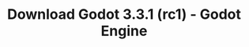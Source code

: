 ---
# Generated by /tools/generators/src/download_archive_generator !!! do not edit by hand !!!
title: 'Download Godot 3.3.1 (rc1) - Godot Engine'
type: 'download/archive'
name: '3.3.1'
flavor: 'rc1'
release_date: '2021-05-10T03:00:00-00:00'
release_notes: 'article/release-candidate-godot-3-3-1-rc-1/'
primaryPlatforms:
  - 'android.apk'
  - 'linux.64'
  - 'macos.universal'
  - 'windows.64'
  - 'linux_server.headless.64'
  - 'web'
  - 'templates'
links:
  android.apk:
    name: 'android.apk'
    title: 'Android'
    caption: 'APK Universal (ARM64 + ARMv7 + x86_64 + x86)'
    tags:
      - 'APK download'
      - 'ARM64/v7'
      - 'x86 (64 & 32 bit)'
    hosts:
      github_builds:
        regular: 'https://github.com/godotengine/godot-builds/releases/download/3.3.1-rc1/Godot_v3.3.1-rc1_android_editor.apk'
        mono: '#'
      github:
        regular: 'https://github.com/godotengine/godot/releases/download/3.3.1-rc1/Godot_v3.3.1-rc1_android_editor.apk'
        mono: '#'
  linux.64:
    name: 'linux.64'
    title: 'Linux'
    caption: 'Padrão (x86_64)'
    tags:
      - '64 bit'
    hosts:
      github_builds:
        regular: 'https://github.com/godotengine/godot-builds/releases/download/3.3.1-rc1/Godot_v3.3.1-rc1_x11.64.zip'
        mono: 'https://github.com/godotengine/godot-builds/releases/download/3.3.1-rc1/Godot_v3.3.1-rc1_mono_x11_64.zip'
      github:
        regular: 'https://github.com/godotengine/godot/releases/download/3.3.1-rc1/Godot_v3.3.1-rc1_x11.64.zip'
        mono: 'https://github.com/godotengine/godot/releases/download/3.3.1-rc1/Godot_v3.3.1-rc1_mono_x11_64.zip'
  macos.universal:
    name: 'macos.universal'
    title: 'macOS'
    caption: 'Universal (x86_64 + Silício da Apple)'
    tags:
      - 'Intel/Apple Silicon'
      - '64 bit'
    hosts:
      github_builds:
        regular: 'https://github.com/godotengine/godot-builds/releases/download/3.3.1-rc1/Godot_v3.3.1-rc1_osx.universal.zip'
        mono: 'https://github.com/godotengine/godot-builds/releases/download/3.3.1-rc1/Godot_v3.3.1-rc1_mono_osx.universal.zip'
      github:
        regular: 'https://github.com/godotengine/godot/releases/download/3.3.1-rc1/Godot_v3.3.1-rc1_osx.universal.zip'
        mono: 'https://github.com/godotengine/godot/releases/download/3.3.1-rc1/Godot_v3.3.1-rc1_mono_osx.universal.zip'
  windows.64:
    name: 'windows.64'
    title: 'Windows'
    caption: 'Padrão (x86_64)'
    tags:
      - '64 bit'
    hosts:
      github_builds:
        regular: 'https://github.com/godotengine/godot-builds/releases/download/3.3.1-rc1/Godot_v3.3.1-rc1_win64.exe.zip'
        mono: 'https://github.com/godotengine/godot-builds/releases/download/3.3.1-rc1/Godot_v3.3.1-rc1_mono_win64.zip'
      github:
        regular: 'https://github.com/godotengine/godot/releases/download/3.3.1-rc1/Godot_v3.3.1-rc1_win64.exe.zip'
        mono: 'https://github.com/godotengine/godot/releases/download/3.3.1-rc1/Godot_v3.3.1-rc1_mono_win64.zip'
  linux_server.headless.64:
    name: 'linux_server.headless.64'
    title: 'Linux Server'
    caption: 'Headless (x86_64)'
    tags:
      - '64 bit'
      - 'Headless'
    hosts:
      github_builds:
        regular: 'https://github.com/godotengine/godot-builds/releases/download/3.3.1-rc1/Godot_v3.3.1-rc1_linux_headless.64.zip'
        mono: 'https://github.com/godotengine/godot-builds/releases/download/3.3.1-rc1/Godot_v3.3.1-rc1_mono_linux_headless_64.zip'
      github:
        regular: 'https://github.com/godotengine/godot/releases/download/3.3.1-rc1/Godot_v3.3.1-rc1_linux_headless.64.zip'
        mono: 'https://github.com/godotengine/godot/releases/download/3.3.1-rc1/Godot_v3.3.1-rc1_mono_linux_headless_64.zip'
  web:
    name: 'web'
    title: 'Editor Web'
    caption: ''
    tags:
      - 'Self-hosted'
      - 'Cross-platform'
    hosts:
      github_builds:
        regular: 'https://github.com/godotengine/godot-builds/releases/download/3.3.1-rc1/Godot_v3.3.1-rc1_web_editor.zip'
        mono: '#'
      github:
        regular: 'https://github.com/godotengine/godot/releases/download/3.3.1-rc1/Godot_v3.3.1-rc1_web_editor.zip'
        mono: '#'
  linux.32:
    name: 'linux.32'
    title: 'Linux'
    caption: 'Padrão (x86)'
    tags:
      - '32 bit'
    hosts:
      github_builds:
        regular: 'https://github.com/godotengine/godot-builds/releases/download/3.3.1-rc1/Godot_v3.3.1-rc1_x11.32.zip'
        mono: 'https://github.com/godotengine/godot-builds/releases/download/3.3.1-rc1/Godot_v3.3.1-rc1_mono_x11_32.zip'
      github:
        regular: 'https://github.com/godotengine/godot/releases/download/3.3.1-rc1/Godot_v3.3.1-rc1_x11.32.zip'
        mono: 'https://github.com/godotengine/godot/releases/download/3.3.1-rc1/Godot_v3.3.1-rc1_mono_x11_32.zip'
  windows.32:
    name: 'windows.32'
    title: 'Windows'
    caption: 'Padrão (x86)'
    tags:
      - '32 bit'
    hosts:
      github_builds:
        regular: 'https://github.com/godotengine/godot-builds/releases/download/3.3.1-rc1/Godot_v3.3.1-rc1_win32.exe.zip'
        mono: 'https://github.com/godotengine/godot-builds/releases/download/3.3.1-rc1/Godot_v3.3.1-rc1_mono_win32.zip'
      github:
        regular: 'https://github.com/godotengine/godot/releases/download/3.3.1-rc1/Godot_v3.3.1-rc1_win32.exe.zip'
        mono: 'https://github.com/godotengine/godot/releases/download/3.3.1-rc1/Godot_v3.3.1-rc1_mono_win32.zip'
  linux_server.64:
    name: 'linux_server.64'
    title: 'Servidor Linux'
    caption: 'Padrão (x86_64)'
    tags:
      - '64 bit'
    hosts:
      github_builds:
        regular: 'https://github.com/godotengine/godot-builds/releases/download/3.3.1-rc1/Godot_v3.3.1-rc1_linux_server.64.zip'
        mono: 'https://github.com/godotengine/godot-builds/releases/download/3.3.1-rc1/Godot_v3.3.1-rc1_mono_linux_server_64.zip'
      github:
        regular: 'https://github.com/godotengine/godot/releases/download/3.3.1-rc1/Godot_v3.3.1-rc1_linux_server.64.zip'
        mono: 'https://github.com/godotengine/godot/releases/download/3.3.1-rc1/Godot_v3.3.1-rc1_mono_linux_server_64.zip'
  aar_library:
    name: 'aar_library'
    title: 'Biblioteca de AAR'
    caption: ''
    tags:
      - 'Android plugins'
      - 'Java'
      - 'Kotlin'
    hosts:
      github_builds:
        regular: 'https://github.com/godotengine/godot-builds/releases/download/3.3.1-rc1/godot-lib.3.3.1.rc1.release.aar'
        mono: 'https://github.com/godotengine/godot-builds/releases/download/3.3.1-rc1/godot-lib.3.3.1.rc1.mono.release.aar'
      github:
        regular: 'https://github.com/godotengine/godot/releases/download/3.3.1-rc1/godot-lib.3.3.1.rc1.release.aar'
        mono: 'https://github.com/godotengine/godot/releases/download/3.3.1-rc1/godot-lib.3.3.1.rc1.mono.release.aar'
  templates:
    name: 'templates'
    title: 'Modelos de exportação'
    caption: ''
    tags:
      - 'Utilizado para exportar os seus jogos para todas as plataformas suportadas'
    hosts:
      github_builds:
        regular: 'https://github.com/godotengine/godot-builds/releases/download/3.3.1-rc1/Godot_v3.3.1-rc1_export_templates.tpz'
        mono: 'https://github.com/godotengine/godot-builds/releases/download/3.3.1-rc1/Godot_v3.3.1-rc1_mono_export_templates.tpz'
      github:
        regular: 'https://github.com/godotengine/godot/releases/download/3.3.1-rc1/Godot_v3.3.1-rc1_export_templates.tpz'
        mono: 'https://github.com/godotengine/godot/releases/download/3.3.1-rc1/Godot_v3.3.1-rc1_mono_export_templates.tpz'
---